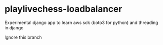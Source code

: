 # playlivechess-loadbalancer

Experimental django app to learn aws sdk (boto3 for python) and threading in django

Ignore this branch